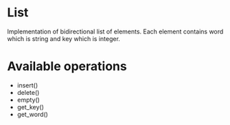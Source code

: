 # List
Implementation of bidirectional list of elements. Each element contains word which is string and key which is integer.

# Available operations
- insert()
- delete()
- empty()
- get_key()
- get_word()